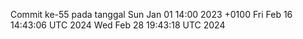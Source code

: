 Commit ke-55 pada tanggal Sun Jan 01 14:00 2023 +0100
Fri Feb 16 14:43:06 UTC 2024
Wed Feb 28 19:43:18 UTC 2024
